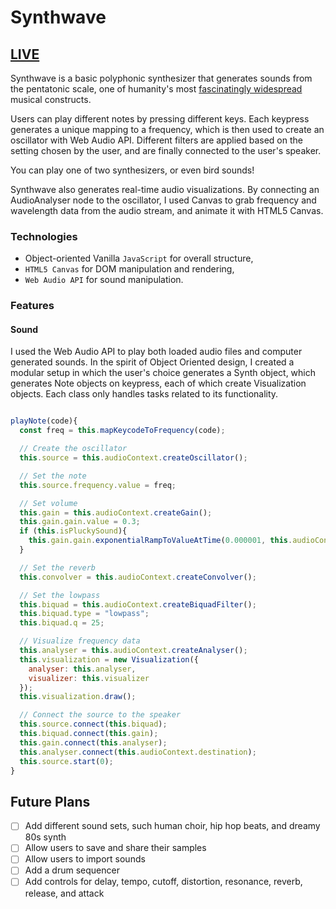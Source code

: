 # Synthwave
## [LIVE](https://christinegaribian.github.io/synthwaves/)

Synthwave is a basic polyphonic synthesizer that generates sounds from the pentatonic scale, one of humanity's most [fascinatingly widespread](https://www.youtube.com/watch?v=ne6tB2KiZuk) musical constructs.

Users can play different notes by pressing different keys. Each keypress generates a unique mapping to a frequency, which is then
used to create an oscillator with Web Audio API. Different filters are applied
based on the setting chosen by the user, and are finally connected to the
user's speaker.

You can play one of two synthesizers, or even bird sounds!

Synthwave also generates real-time audio visualizations. By connecting an
AudioAnalyser node to the oscillator, I used Canvas to grab frequency and
wavelength data from the audio stream, and animate it with HTML5 Canvas.

### Technologies

- Object-oriented Vanilla `JavaScript` for overall structure,
- `HTML5 Canvas` for DOM manipulation and rendering,
- `Web Audio API` for sound manipulation.



### Features

#### Sound

I used the Web Audio API to play both loaded audio files and computer generated sounds. In the spirit of Object Oriented design, I created a modular setup in which the user's choice generates a Synth object, which generates Note objects on keypress, each of which create Visualization objects. Each class only handles tasks related to its functionality.

```javascript

playNote(code){
  const freq = this.mapKeycodeToFrequency(code);

  // Create the oscillator
  this.source = this.audioContext.createOscillator();

  // Set the note
  this.source.frequency.value = freq;

  // Set volume
  this.gain = this.audioContext.createGain();
  this.gain.gain.value = 0.3;
  if (this.isPluckySound){
    this.gain.gain.exponentialRampToValueAtTime(0.000001, this.audioContext.currentTime + 1);
  }

  // Set the reverb
  this.convolver = this.audioContext.createConvolver();

  // Set the lowpass
  this.biquad = this.audioContext.createBiquadFilter();
  this.biquad.type = "lowpass";
  this.biquad.q = 25;

  // Visualize frequency data
  this.analyser = this.audioContext.createAnalyser();
  this.visualization = new Visualization({
    analyser: this.analyser,
    visualizer: this.visualizer
  });
  this.visualization.draw();

  // Connect the source to the speaker
  this.source.connect(this.biquad);
  this.biquad.connect(this.gain);
  this.gain.connect(this.analyser);
  this.analyser.connect(this.audioContext.destination);
  this.source.start(0);
}

```


## Future Plans
- [ ] Add different sound sets, such human choir, hip hop beats, and dreamy 80s synth
- [ ] Allow users to save and share their samples
- [ ] Allow users to import sounds
- [ ] Add a drum sequencer
- [ ] Add controls for delay, tempo, cutoff, distortion, resonance, reverb, release, and attack
